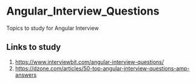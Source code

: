 # Angular_Interview_Questions
Topics to study for Angular Interview

## Links to study

1. https://www.interviewbit.com/angular-interview-questions/
2. https://dzone.com/articles/50-top-angular-interview-questions-amp-answers
